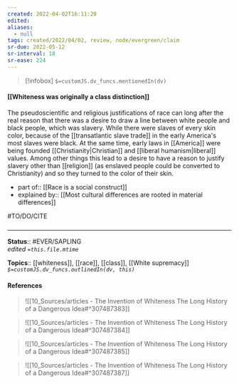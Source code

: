 ```yaml
---
created: 2022-04-02T16:11:20 
edited: 
aliases:
  - null
tags: created/2022/04/02, review, node/evergreen/claim
sr-due: 2022-05-12
sr-interval: 18
sr-ease: 224
---
```

> [!infobox]
`$=customJS.dv_funcs.mentionedIn(dv)`

#### [[Whiteness was originally a class distinction]] 

The pseudoscientific and religious justifications of race can long after the real reason that there was a desire to draw a line between white people and black people, which was slavery. 
While there were slaves of every skin color,
because of the [[transatlantic slave trade]]
in the early America's most slaves were black. 
At the same time,
early laws in [[America]] were being founded [[Christianity|Christian]] and 
[[liberal humanism|liberal]] values. 
Among other things this lead to a desire to have a 
reason to justify slavery other than [[religion]] 
(as enslaved people could be converted to Christianity)
and so they turned to the color of their skin.

- part of:: [[Race is a social construct]]
- explained by:: [[Most cultural differences are rooted in material differences]]

#TO/DO/CITE 

### <hr class="footnote"/>

**Status**:: #EVER/SAPLING  
*edited `=this.file.mtime`*

**Topics**:: [[whiteness]], [[race]], [[class]], [[White supremacy]]
*`$=customJS.dv_funcs.outlinedIn(dv, this)`*

#### References

> ![[10_Sources/articles - The Invention of Whiteness The Long History of a Dangerous Idea#^307487383]]

> ![[10_Sources/articles - The Invention of Whiteness The Long History of a Dangerous Idea#^307487384]]

> ![[10_Sources/articles - The Invention of Whiteness The Long History of a Dangerous Idea#^307487385]]

> ![[10_Sources/articles - The Invention of Whiteness The Long History of a Dangerous Idea#^307487387]]
